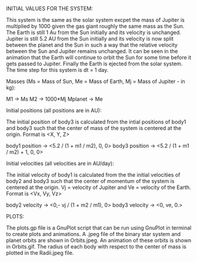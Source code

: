 INITIAL VALUES FOR THE SYSTEM:

 This system is the same as the solar system excpet the mass of Jupiter is multiplied by 1000 given the gas giant roughly the same mass as the Sun. The Earth is still 1 Au from the Sun initially and its velocity is unchanged. Jupiter is still 5.2 AU from the Sun initially and its velocity is now split between the planet and the Sun in such a way that the relative velocity between the Sun and Jupiter remains unchanged. It can be seen in the animation that the Earth will continue to orbit the Sun for some time before it gets passed to Jupiter. Finally the Earth is ejected from the solar system. The time step for this system is dt = 1 day.
 
Masses (Ms = Mass of Sun, Me =  Mass of Earth, Mj = Mass of Jupiter - in kg):

  M1 -> Ms
  M2 -> 1000*Mj
  Mplanet -> Me 

 Initial positions (all positions are in AU):
 
  The initial position of body3 is calculated from the intial positions of body1 and body3 such that the center of mass of the system is centered at the origin. Format is <X, Y, Z>

  body1 position -> <5.2 / (1 + m1 / m2), 0, 0>
  body3 position -> <5.2 / (1 + m1 / m2) + 1, 0, 0>

 Initial velocities (all velocities are in AU/day):

  The initial velocity of body1 is calculated from the the initial velocities of body2 and body3 such that the center of momentum of the system is centered at the origin. Vj = velocity of Jupiter and Ve = velocity of the Earth. Format is <Vx, Vy, Vz>

  body2 velocity -> <0,- vj / (1 + m2 / m1), 0>
  body3 velocity -> <0, ve, 0.>

PLOTS:

 The plots.gp file is a GnuPlot script that can be run using GnuPlot in terminal to create plots and animations. A .jpeg file of the binary star system and planet orbits are shown in Orbits.jpeg. An animation of these orbits is shown in Orbits.gif. The radius of each body with respect to the center of mass is plotted in the Radii.jpeg file.

 